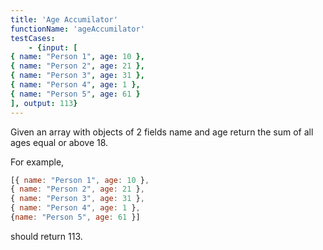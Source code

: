 ```yaml
---
title: 'Age Accumilator'
functionName: 'ageAccumilator'
testCases:
    - {input: [
{ name: "Person 1", age: 10 },
{ name: "Person 2", age: 21 },
{ name: "Person 3", age: 31 },
{ name: "Person 4", age: 1 },
{ name: "Person 5", age: 61 }
], output: 113}
---
```



Given an array with objects of 2 fields name and age return the sum of all ages equal or above 18.


For example, 
```js
[{ name: "Person 1", age: 10 }, 
{ name: "Person 2", age: 21 },
{ name: "Person 3", age: 31 },
{ name: "Person 4", age: 1 },
{name: "Person 5", age: 61 }]
```

should return 113.
